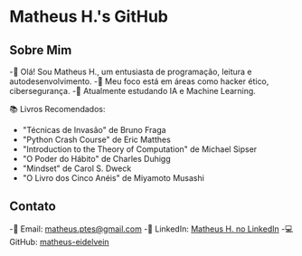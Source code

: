 # Matheus H.'s GitHub

## Sobre Mim

-👋 Olá! Sou Matheus H., um entusiasta de programação, leitura e autodesenvolvimento.
-🎯 Meu foco está em áreas como hacker ético, cibersegurança.
-🚀 Atualmente estudando IA e Machine Learning.

📚 Livros Recomendados:

- "Técnicas de Invasão" de Bruno Fraga
- "Python Crash Course" de Eric Matthes
- "Introduction to the Theory of Computation" de Michael Sipser
- "O Poder do Hábito" de Charles Duhigg
- "Mindset" de Carol S. Dweck
- "O Livro dos Cinco Anéis" de Miyamoto Musashi


## Contato

-📧 Email: [matheus.ptes@gmail.com](mailto:matheus.ptes@gmail.com)
-🔗 LinkedIn: [Matheus H. no LinkedIn](https://www.linkedin.com/in/matheus-henrique-7b2689240/)
-💻 GitHub: [matheus-eidelvein](https://github.com/matheus-eidelvein)
